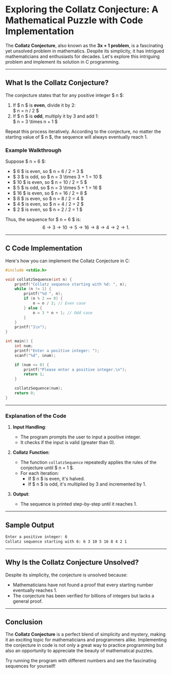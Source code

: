 # Exploring the Collatz Conjecture: A Mathematical Puzzle with Code Implementation

The **Collatz Conjecture**, also known as the **3x + 1 problem**, is a fascinating yet unsolved problem in mathematics. Despite its simplicity, it has intrigued mathematicians and enthusiasts for decades. Let's explore this intriguing problem and implement its solution in C programming.

---

## What Is the Collatz Conjecture?

The conjecture states that for any positive integer $ n $:
1. If $ n $ is **even**, divide it by 2:  
   $ n = n / 2 $
2. If $ n $ is **odd**, multiply it by 3 and add 1:  
   $ n = 3 \times n + 1 $

Repeat this process iteratively. According to the conjecture, no matter the starting value of $ n $, the sequence will always eventually reach 1.

### Example Walkthrough
Suppose $ n = 6 $:
- $ 6 $ is even, so $ n = 6 / 2 = 3 $
- $ 3 $ is odd, so $ n = 3 \times 3 + 1 = 10 $
- $ 10 $ is even, so $ n = 10 / 2 = 5 $
- $ 5 $ is odd, so $ n = 3 \times 5 + 1 = 16 $
- $ 16 $ is even, so $ n = 16 / 2 = 8 $
- $ 8 $ is even, so $ n = 8 / 2 = 4 $
- $ 4 $ is even, so $ n = 4 / 2 = 2 $
- $ 2 $ is even, so $ n = 2 / 2 = 1 $

Thus, the sequence for $ n = 6 $ is:  
$$6 → 3 → 10 → 5 → 16 → 8 → 4 → 2 → 1.$$

---

## C Code Implementation

Here's how you can implement the Collatz Conjecture in C:

```c
#include <stdio.h>

void collatzSequence(int n) {
    printf("Collatz sequence starting with %d: ", n);
    while (n != 1) {
        printf("%d ", n);
        if (n % 2 == 0) {
            n = n / 2; // Even case
        } else {
            n = 3 * n + 1; // Odd case
        }
    }
    printf("1\n");
}

int main() {
    int num;
    printf("Enter a positive integer: ");
    scanf("%d", &num);

    if (num <= 0) {
        printf("Please enter a positive integer.\n");
        return 1;
    }

    collatzSequence(num);
    return 0;
}
```

---

### Explanation of the Code
1. **Input Handling**:
   - The program prompts the user to input a positive integer.
   - It checks if the input is valid (greater than 0).

2. **Collatz Function**:
   - The function `collatzSequence` repeatedly applies the rules of the conjecture until $ n = 1 $.
   - For each iteration:
     - If $ n $ is even, it's halved.
     - If $ n $ is odd, it's multiplied by 3 and incremented by 1.

3. **Output**:
   - The sequence is printed step-by-step until it reaches 1.

---

## Sample Output
```bash
Enter a positive integer: 6
Collatz sequence starting with 6: 6 3 10 5 16 8 4 2 1
```

---

## Why Is the Collatz Conjecture Unsolved?

Despite its simplicity, the conjecture is unsolved because:
- Mathematicians have not found a proof that every starting number eventually reaches 1.
- The conjecture has been verified for billions of integers but lacks a general proof.

---

## Conclusion

The **Collatz Conjecture** is a perfect blend of simplicity and mystery, making it an exciting topic for mathematicians and programmers alike. Implementing the conjecture in code is not only a great way to practice programming but also an opportunity to appreciate the beauty of mathematical puzzles.

Try running the program with different numbers and see the fascinating sequences for yourself!
